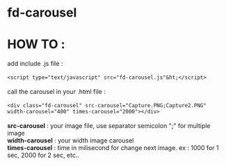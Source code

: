 # fd-carousel

<h1>HOW TO :</h1>
add include .js file : <br /><br />
<code>&lt;script type="text/javascript" src="fd-carousel.js"&ht;&lt;/script&gt;</code><br /><br />
call the carousel in your .html file : <br /><br />
<code>&lt;div class="fd-carousel" src-carousel="Capture.PNG;Capture2.PNG" width-carousel="400" times-carousel="2000"&gt;&lt;/div&gt;</code><br /><br />
<b>src-carousel</b> : your image file, use separator semicolon ";" for multiple image<br/>
<b>width-carousel</b> : your width image carousel<br />
<b>times-carousel</b> : time in milisecond for change next image. ex : 1000 for 1 sec, 2000 for 2 sec, etc..
